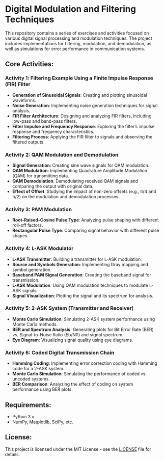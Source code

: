 # Digital Modulation and Filtering Techniques

This repository contains a series of exercises and activities focused on various digital signal processing and modulation techniques. The project includes implementations for filtering, modulation, and demodulation, as well as simulations for error performance in communication systems.

## Core Activities:

### Activity 1: Filtering Example Using a Finite Impulse Response (FIR) Filter
- **Generation of Sinusoidal Signals**: Creating and plotting sinusoidal waveforms.
- **Noise Generation**: Implementing noise generation techniques for signal analysis.
- **FIR Filter Architecture**: Designing and analyzing FIR filters, including low-pass and band-pass filters.
- **Filter Impulse and Frequency Response**: Exploring the filter’s impulse response and frequency characteristics.
- **Filtering Process**: Applying the FIR filter to signals and observing the filtered outputs.

### Activity 2: QAM Modulation and Demodulation
- **Signal Generation**: Creating sine wave signals for QAM modulation.
- **QAM Modulation**: Implementing Quadrature Amplitude Modulation (QAM) for transmitting data.
- **QAM Demodulation**: Demodulating received QAM signals and comparing the output with original data.
- **Effect of Offset**: Studying the impact of non-zero offsets (e.g., π/4 and π/2) on the modulation and demodulation processes.

### Activity 3: PAM Modulation
- **Root-Raised-Cosine Pulse Type**: Analyzing pulse shaping with different roll-off factors.
- **Rectangular Pulse Type**: Comparing signal behavior with different pulse shapes.

### Activity 4: L-ASK Modulator
- **L-ASK Transmitter**: Building a transmitter for L-ASK modulation.
- **Source and Symbols Generation**: Implementing Gray mapping and symbol generation.
- **Baseband PAM Signal Generation**: Creating the baseband signal for transmission.
- **L-ASK Modulation**: Using QAM modulation techniques to modulate L-ASK signals.
- **Signal Visualization**: Plotting the signal and its spectrum for analysis.

### Activity 5: 2-ASK System (Transmitter and Receiver)
- **Monte Carlo Simulation**: Simulating 2-ASK system performance using Monte Carlo methods.
- **BER and Spectrum Analysis**: Generating plots for Bit Error Rate (BER) vs. Signal-to-Noise Ratio (Eb/N0) and signal spectrum.
- **Eye Diagram**: Visualizing signal quality using eye diagrams.

### Activity 6: Coded Digital Transmission Chain
- **Hamming Coding**: Implementing error correction coding with Hamming code for a 2-ASK system.
- **Monte Carlo Simulation**: Simulating the performance of coded vs. uncoded systems.
- **BER Comparison**: Analyzing the effect of coding on system performance using BER plots.

## Requirements:
- Python 3.x
- NumPy, Matplotlib, SciPy, etc.

## License:
This project is licensed under the MIT License - see the [LICENSE](LICENSE) file for details.
